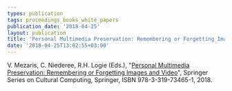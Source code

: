 ```yaml
---
types: publication
tags: proceedings_books_white_papers
publication_date: '2018-04-25'
layout: publication
title: 'Personal Multimedia Preservation: Remembering or Forgetting Images and Video'
date: '2018-04-25T13:02:55+03:00'
---
```

<p><span lang="EN-US">V. Mezaris, C. Niederee, R.H. Logie (Eds.), "<a href="https://www.springer.com/gp/book/9783319734644">Personal Multimedia Preservation: Remembering or Forgetting Images and Video</a>", Springer Series on Cultural Computing, Springer, ISBN 978-3-319-73465-1, 2018.</span></p>
